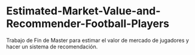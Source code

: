 # Estimated-Market-Value-and-Recommender-Football-Players
Trabajo de Fin de Master para estimar el valor de mercado de jugadores y hacer un sistema de recomendación.
